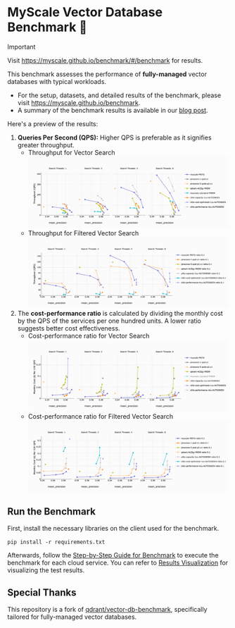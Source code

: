 # MyScale Vector Database Benchmark 🚀

> [!IMPORTANT]
> Visit <https://myscale.github.io/benchmark/#/benchmark> for results.

This benchmark assesses the performance of **fully-managed** vector databases with typical workloads.

- For the setup, datasets, and detailed results of the benchmark, please visit <https://myscale.github.io/benchmark>.
- A summary of the benchmark results is available in our [blog post](https://blog.myscale.com/myscale-outperform-specialized-vectordb/).

Here's a preview of the results:

1. **Queries Per Second (QPS):** Higher QPS is preferable as it signifies greater throughput.
   - Throughput for Vector Search
   ![Throughput](images/qps.png)
   - Throughput for Filtered Vector Search
   ![Throughput](images/qps-filtered-search.png)
2. The **cost-performance ratio** is calculated by dividing the monthly cost by the QPS of the services per one hundred units. A lower ratio suggests better cost effectiveness.
   - Cost-performance ratio for Vector Search
   ![Monthly Cost ($) Per 100 QPS](images/cost-per-100-qps.png)
   - Cost-performance ratio for Filtered Vector Search
   ![Monthly Cost ($) Per 100 QPS](images/cost-per-100-qps-filtered-search.png)

## Run the Benchmark

First, install the necessary libraries on the client used for the benchmark.

```shell
pip install -r requirements.txt
```

Afterwards, follow the [Step-by-Step Guide for Benchmark](docs/step-by-step-guide-for-benchmark.md) to execute the benchmark for each cloud service. You can refer to [Results Visualization](docs/results-visualization.md) for visualizing the test results.

## Special Thanks

This repository is a fork of [qdrant/vector-db-benchmark](https://github.com/qdrant/vector-db-benchmark/), specifically tailored for fully-managed vector databases.
